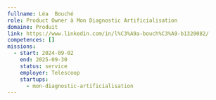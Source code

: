 ```yaml
---
fullname: Léa  Bouché
role: Product Owner à Mon Diagnostic Artificialisation
domaine: Produit
link: https://www.linkedin.com/in/l%C3%A9a-bouch%C3%A9-b1320082/
competences: []
missions:
  - start: 2024-09-02
    end: 2025-09-30
    status: service
    employer: Telescoop
    startups:
      - mon-diagnostic-artificialisation
---
```

